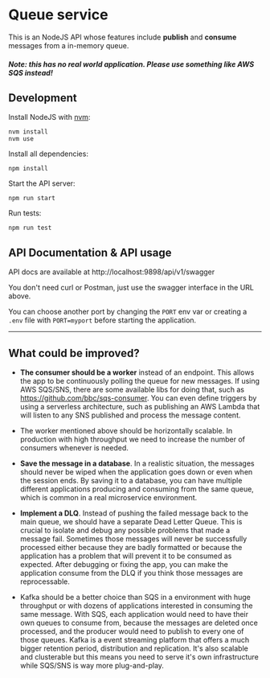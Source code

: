 # Queue service

This is an NodeJS API whose features include **publish** and **consume** messages from a in-memory queue.

##### Note: this has no real world application. Please use something like AWS SQS instead!

## Development

Install NodeJS with [nvm](https://github.com/nvm-sh/nvm):

```
nvm install
nvm use
```

Install all dependencies:

```
npm install
```

Start the API server:

```
npm run start
```

Run tests:

```
npm run test
```

## API Documentation & API usage

API docs are available at http://localhost:9898/api/v1/swagger

You don't need curl or Postman, just use the swagger interface in the URL above.

You can choose another port by changing the `PORT` env var or creating a `.env` file with `PORT=myport` before starting the application.

______________________________________________

## What could be improved?

- **The consumer should be a worker** instead of an endpoint. This allows the app to be continuously polling the queue for new messages. If using AWS SQS/SNS, there are some available libs for doing that, such as https://github.com/bbc/sqs-consumer. You can even define triggers by using a serverless architecture, such as publishing an AWS Lambda that will listen to any SNS published and process the message content.

- The worker mentioned above should be horizontally scalable. In production with high throughput we need to increase the number of consumers whenever is needed.

- **Save the message in a database**. In a realistic situation, the messages should never be wiped when the application goes down or even when the session ends. By saving it to a database, you can have multiple different applications producing and consuming from the same queue, which is common in a real microservice environment.

- **Implement a DLQ**. Instead of pushing the failed message back to the main queue, we should have a separate Dead Letter Queue. This is crucial to isolate and debug any possible problems that made a message fail. Sometimes those messages will never be successfully processed either because they are badly formatted or because the application has a problem that will prevent it to be consumed as expected. After debugging or fixing the app, you can make the application consume from the DLQ if you think those messages are reprocessable.

- Kafka should be a better choice than SQS in a environment with huge throughput or with dozens of applications interested in consuming the same message. With SQS, each application would need to have their own queues to consume from, because the messages are deleted once processed, and the producer would need to publish to every one of those queues. Kafka is a event streaming platform that offers a much bigger retention period, distribution and replication. It's also scalable and clusterable but this means you need to serve it's own infrastructure while SQS/SNS is way more plug-and-play.
